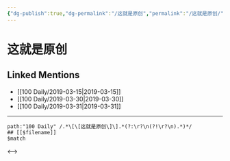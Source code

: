 ```yaml
---
{"dg-publish":true,"dg-permalink":"/这就是原创","permalink":"/这就是原创/"}
---
```


# 这就是原创

## Linked Mentions
- [[100 Daily/2019-03-15\|2019-03-15]]
- [[100 Daily/2019-03-30\|2019-03-30]]
- [[100 Daily/2019-03-31\|2019-03-31]]


---

```expander
path:"100 Daily" /.*\[\[这就是原创\]\].*(?:\r?\n(?!\r?\n).*)*/
## [[$filename]]
$match
```

<-->
